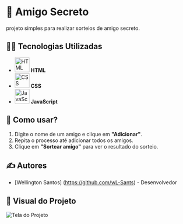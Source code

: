 # 🎁 Amigo Secreto

projeto simples para realizar sorteios de amigo secreto. 

## 👨‍💻 Tecnologias Utilizadas
 
- <img src="https://cdn.jsdelivr.net/gh/devicons/devicon/icons/html5/html5-original.svg" alt="HTML" width="40" height="40"/> **HTML**
- <img src="https://cdn.jsdelivr.net/gh/devicons/devicon/icons/css3/css3-original.svg" alt="CSS" width="40" height="40"/> **CSS**
- <img src="https://cdn.jsdelivr.net/gh/devicons/devicon/icons/javascript/javascript-original.svg" alt="JavaScript" width="40" height="40"/> **JavaScript**

## 📝 Como usar?

1. Digite o nome de um amigo e clique em **"Adicionar"**.
2. Repita o processo até adicionar todos os amigos.
3. Clique em **"Sortear amigo"** para ver o resultado do sorteio.


## ✍️ Autores

- [Wellington Santos] (https://github.com/wL-Sants) - Desenvolvedor

## 🎨 Visual do Projeto
![Tela do Projeto](https://i.imgur.com/gonmEfm.png)
